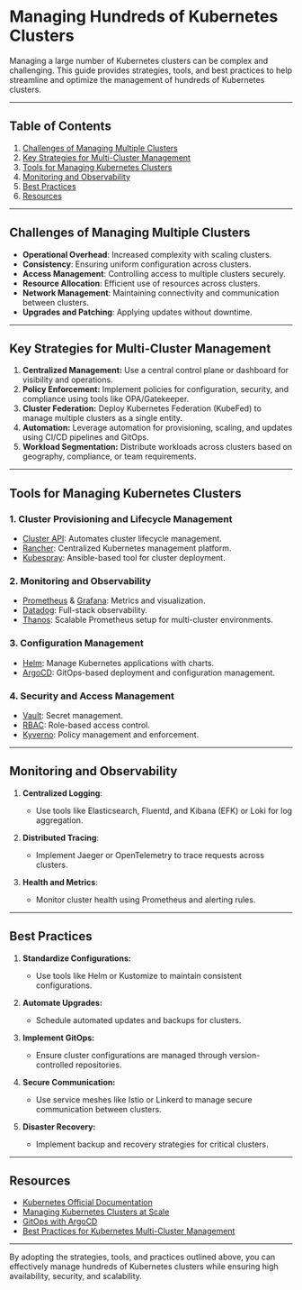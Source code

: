 # Managing Hundreds of Kubernetes Clusters

Managing a large number of Kubernetes clusters can be complex and challenging. This guide provides strategies, tools, and best practices to help streamline and optimize the management of hundreds of Kubernetes clusters.

---

## Table of Contents

1. [Challenges of Managing Multiple Clusters](#challenges-of-managing-multiple-clusters)
2. [Key Strategies for Multi-Cluster Management](#key-strategies-for-multi-cluster-management)
3. [Tools for Managing Kubernetes Clusters](#tools-for-managing-kubernetes-clusters)
4. [Monitoring and Observability](#monitoring-and-observability)
5. [Best Practices](#best-practices)
6. [Resources](#resources)

---

## Challenges of Managing Multiple Clusters

- **Operational Overhead**: Increased complexity with scaling clusters.
- **Consistency**: Ensuring uniform configuration across clusters.
- **Access Management**: Controlling access to multiple clusters securely.
- **Resource Allocation**: Efficient use of resources across clusters.
- **Network Management**: Maintaining connectivity and communication between clusters.
- **Upgrades and Patching**: Applying updates without downtime.

---

## Key Strategies for Multi-Cluster Management

1. **Centralized Management:** Use a central control plane or dashboard for visibility and operations.
2. **Policy Enforcement:** Implement policies for configuration, security, and compliance using tools like OPA/Gatekeeper.
3. **Cluster Federation:** Deploy Kubernetes Federation (KubeFed) to manage multiple clusters as a single entity.
4. **Automation:** Leverage automation for provisioning, scaling, and updates using CI/CD pipelines and GitOps.
5. **Workload Segmentation:** Distribute workloads across clusters based on geography, compliance, or team requirements.

---

## Tools for Managing Kubernetes Clusters

### 1. **Cluster Provisioning and Lifecycle Management**
- [Cluster API](https://cluster-api.sigs.k8s.io/): Automates cluster lifecycle management.
- [Rancher](https://rancher.com/): Centralized Kubernetes management platform.
- [Kubespray](https://github.com/kubernetes-sigs/kubespray): Ansible-based tool for cluster deployment.

### 2. **Monitoring and Observability**
- [Prometheus](https://prometheus.io/) & [Grafana](https://grafana.com/): Metrics and visualization.
- [Datadog](https://www.datadoghq.com/): Full-stack observability.
- [Thanos](https://thanos.io/): Scalable Prometheus setup for multi-cluster environments.

### 3. **Configuration Management**
- [Helm](https://helm.sh/): Manage Kubernetes applications with charts.
- [ArgoCD](https://argo-cd.readthedocs.io/): GitOps-based deployment and configuration management.

### 4. **Security and Access Management**
- [Vault](https://www.vaultproject.io/): Secret management.
- [RBAC](https://kubernetes.io/docs/reference/access-authn-authz/rbac/): Role-based access control.
- [Kyverno](https://kyverno.io/): Policy management and enforcement.

---

## Monitoring and Observability

1. **Centralized Logging**:
   - Use tools like Elasticsearch, Fluentd, and Kibana (EFK) or Loki for log aggregation.

2. **Distributed Tracing**:
   - Implement Jaeger or OpenTelemetry to trace requests across clusters.

3. **Health and Metrics**:
   - Monitor cluster health using Prometheus and alerting rules.

---

## Best Practices

1. **Standardize Configurations:**
   - Use tools like Helm or Kustomize to maintain consistent configurations.

2. **Automate Upgrades:**
   - Schedule automated updates and backups for clusters.

3. **Implement GitOps:**
   - Ensure cluster configurations are managed through version-controlled repositories.

4. **Secure Communication:**
   - Use service meshes like Istio or Linkerd to manage secure communication between clusters.

5. **Disaster Recovery:**
   - Implement backup and recovery strategies for critical clusters.

---

## Resources

- [Kubernetes Official Documentation](https://kubernetes.io/docs/)
- [Managing Kubernetes Clusters at Scale](https://kubernetes.io/blog/2021/04/15/managing-clusters-at-scale/)
- [GitOps with ArgoCD](https://argo-cd.readthedocs.io/)
- [Best Practices for Kubernetes Multi-Cluster Management](https://cloud.google.com/kubernetes-engine/docs/how-to/multi-cluster-overview)

---

By adopting the strategies, tools, and practices outlined above, you can effectively manage hundreds of Kubernetes clusters while ensuring high availability, security, and scalability.
